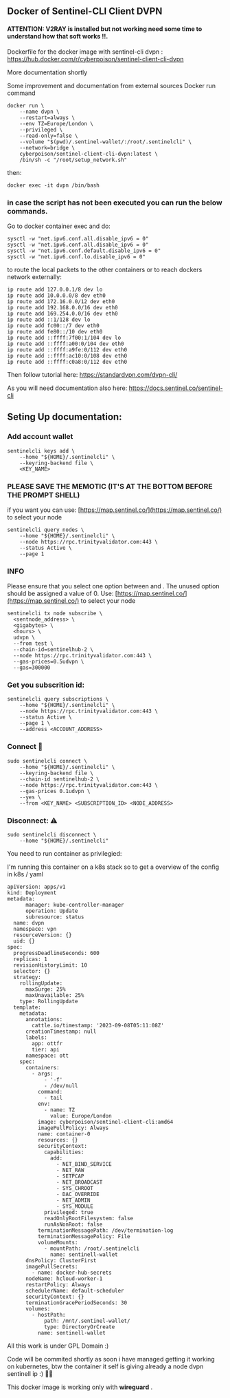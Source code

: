## Docker of Sentinel-CLI Client DVPN 
#### ATTENTION: V2RAY is installed but not working need some time to understand how that soft works !!.

Dockerfile for the docker image with sentinel-cli dvpn : [https://hub.docker.com/r/cyberpoison/sentinel-client-cli-dvpn
](https://hub.docker.com/r/cyberpoison/sentinel-client-cli-dvpn)

More documentation shortly

Some improvement and documentation from external sources
Docker run command
```
docker run \
    --name dvpn \
    --restart=always \
    --env TZ=Europe/London \
    --privileged \
    --read-only=false \
    --volume "$(pwd)/.sentinel-wallet/:/root/.sentinelcli" \
    --network=bridge \
    cyberpoison/sentinel-client-cli-dvpn:latest \
    /bin/sh -c "/root/setup_network.sh"
```
then:
```
docker exec -it dvpn /bin/bash
```

### in case the script has not been executed you can run the below commands.
 
Go to docker container exec and do:
```
sysctl -w "net.ipv6.conf.all.disable_ipv6 = 0"
sysctl -w "net.ipv6.conf.all.disable_ipv6 = 0"
sysctl -w "net.ipv6.conf.default.disable_ipv6 = 0"
sysctl -w "net.ipv6.conf.lo.disable_ipv6 = 0"
```
to route the local packets to the other containers or to reach dockers network externally:
```
ip route add 127.0.0.1/8 dev lo
ip route add 10.0.0.0/8 dev eth0
ip route add 172.16.0.0/12 dev eth0
ip route add 192.168.0.0/16 dev eth0
ip route add 169.254.0.0/16 dev eth0
ip route add ::1/128 dev lo
ip route add fc00::/7 dev eth0
ip route add fe80::/10 dev eth0
ip route add ::ffff:7f00:1/104 dev lo
ip route add ::ffff:a00:0/104 dev eth0
ip route add ::ffff:a9fe:0/112 dev eth0
ip route add ::ffff:ac10:0/108 dev eth0
ip route add ::ffff:c0a8:0/112 dev eth0
```

Then follow tutorial here: https://standardvpn.com/dvpn-cli/

As you will need documentation also here: https://docs.sentinel.co/sentinel-cli

## Seting Up documentation:
### Add account wallet
```
sentinelcli keys add \
    --home "${HOME}/.sentinelcli" \
    --keyring-backend file \
    <KEY_NAME> 
```
### PLEASE SAVE THE MEMOTIC (IT'S AT THE BOTTOM BEFORE THE PROMPT SHELL) 
if you want you can use: [https://map.sentinel.co/](https://map.sentinel.co/) to select your node
```
sentinelcli query nodes \
    --home "${HOME}/.sentinelcli" \
    --node https://rpc.trinityvalidator.com:443 \
    --status Active \
    --page 1
```

### INFO
Please ensure that you select one option between <gigabytes> and <hours>. The unused option should be assigned a value of 0.
Use: [https://map.sentinel.co/](https://map.sentinel.co/) to select your node

```
sentinelcli tx node subscribe \
  <sentnode_address> \
  <gigabytes> \
  <hours> \
  udvpn \
  --from test \
  --chain-id=sentinelhub-2 \
  --node https://rpc.trinityvalidator.com:443 \
  --gas-prices=0.5udvpn \
  --gas=300000
```

### Get you subscrition id:
```
sentinelcli query subscriptions \
    --home "${HOME}/.sentinelcli" \
    --node https://rpc.trinityvalidator.com:443 \
    --status Active \
    --page 1 \
    --address <ACCOUNT_ADDRESS>
```
### Connect 🚀
```
sudo sentinelcli connect \
    --home "${HOME}/.sentinelcli" \
    --keyring-backend file \
    --chain-id sentinelhub-2 \
    --node https://rpc.trinityvalidator.com:443 \
    --gas-prices 0.1udvpn \
    --yes \
    --from <KEY_NAME> <SUBSCRIPTION_ID> <NODE_ADDRESS>
```

### Disconnect: ⚠️
```
sudo sentinelcli disconnect \
    --home "${HOME}/.sentinelcli"
```

You need to run container as privilegied:

I'm running this container on a k8s stack so to get a overview of the config in k8s / yaml 
```
apiVersion: apps/v1
kind: Deployment
metadata:
      manager: kube-controller-manager
      operation: Update
      subresource: status
  name: dvpn
  namespace: vpn
  resourceVersion: {}
  uid: {}
spec:
  progressDeadlineSeconds: 600
  replicas: 1
  revisionHistoryLimit: 10
  selector: {}
  strategy:
    rollingUpdate:
      maxSurge: 25%
      maxUnavailable: 25%
    type: RollingUpdate
  template:
    metadata:
      annotations:
        cattle.io/timestamp: '2023-09-08T05:11:08Z'
      creationTimestamp: null
      labels:
        app: ottfr
        tier: api
      namespace: ott
    spec:
      containers:
        - args:
            - '-f'
            - /dev/null
          command:
            - tail
          env:
            - name: TZ
              value: Europe/London
          image: cyberpoison/sentinel-client-cli:amd64
          imagePullPolicy: Always
          name: container-0
          resources: {}
          securityContext:
            capabilities:
              add:
                - NET_BIND_SERVICE
                - NET_RAW
                - SETPCAP
                - NET_BROADCAST
                - SYS_CHROOT
                - DAC_OVERRIDE
                - NET_ADMIN
                - SYS_MODULE
            privileged: true
            readOnlyRootFilesystem: false
            runAsNonRoot: false
          terminationMessagePath: /dev/termination-log
          terminationMessagePolicy: File
          volumeMounts:
            - mountPath: /root/.sentinelcli
              name: sentinell-wallet
      dnsPolicy: ClusterFirst
      imagePullSecrets:
        - name: docker-hub-secrets
      nodeName: hcloud-worker-1
      restartPolicy: Always
      schedulerName: default-scheduler
      securityContext: {}
      terminationGracePeriodSeconds: 30
      volumes:
        - hostPath:
            path: /mnt/.sentinel-wallet/
            type: DirectoryOrCreate
          name: sentinell-wallet
```

All this work is under GPL Domain :) 

Code will be commited shortly as soon i have managed getting it working on kubernetes, btw the container it self is giving already a node dvpn sentinell ip :) 🚀🚀

This docker image is working only with **wireguard** .



